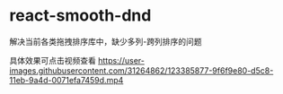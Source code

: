 # react-smooth-dnd
解决当前各类拖拽排序库中，缺少多列-跨列排序的问题

具体效果可点击视频查看 
https://user-images.githubusercontent.com/31264862/123385877-9f6f9e80-d5c8-11eb-9a4d-0071efa7459d.mp4

